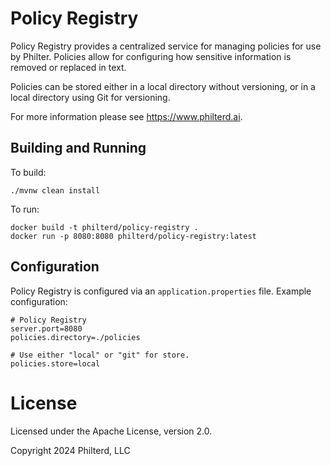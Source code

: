 # Policy Registry

Policy Registry provides a centralized service for managing policies for use by Philter. Policies allow for configuring how sensitive information is removed or replaced in text.

Policies can be stored either in a local directory without versioning, or in a local directory using Git for versioning.

For more information please see https://www.philterd.ai.

## Building and Running

To build:

```
./mvnw clean install
```

To run:

```
docker build -t philterd/policy-registry .
docker run -p 8080:8080 philterd/policy-registry:latest
```

## Configuration

Policy Registry is configured via an `application.properties` file. Example configuration:

```
# Policy Registry
server.port=8080
policies.directory=./policies

# Use either "local" or "git" for store.
policies.store=local
```

# License

Licensed under the Apache License, version 2.0.

Copyright 2024 Philterd, LLC
